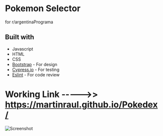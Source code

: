 # Pokemon Selector
for r/argentinaPrograma

## Built with
* Javascript
* HTML
* CSS 
* [Bootstrap](https://getbootstrap.com/) - For design
* [Cypress.io](https://www.cypress.io/) - For testing
* [Eslint](https://eslint.org/) - For code review

# Working Link ----->> https://martinraul.github.io/Pokedex/

![Screenshot](https://i.imgur.com/4kYuWMG.png)
